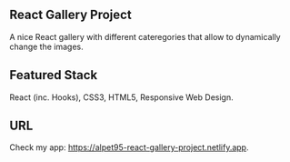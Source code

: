 ## React Gallery Project

A nice React gallery with different cateregories that allow to dynamically change the images.

## Featured Stack

React (inc. Hooks), CSS3, HTML5, Responsive Web Design.

## URL

Check my app: https://alpet95-react-gallery-project.netlify.app.